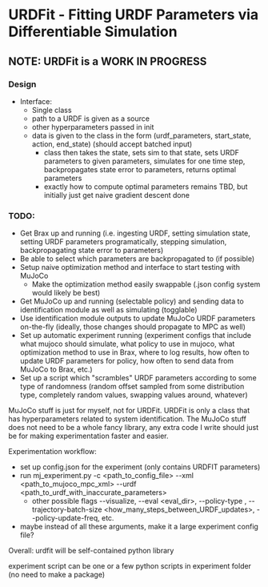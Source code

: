 # URDFit - Fitting URDF Parameters via Differentiable Simulation
## NOTE: URDFit is a WORK IN PROGRESS


### Design
- Interface:
    - Single class
    - path to a URDF is given as a source
    - other hyperparameters passed in init
    - data is given to the class in the form (urdf_parameters, start_state, action, end_state) (should accept batched input)
        - class then takes the state, sets sim to that state, sets URDF parameters to given parameters, simulates for one time step, backpropagates state error to parameters, returns optimal parameters
        - exactly how to compute optimal parameters remains TBD, but initially just get naive gradient descent done


### TODO:
- Get Brax up and running (i.e. ingesting URDF, setting simulation state, setting URDF parameters programatically, stepping simulation, backpropagating state error to parameters)
- Be able to select which parameters are backpropagated to (if possible)
- Setup naive optimization method and interface to start testing with MuJoCo
    - Make the optimization method easily swappable (.json config system would likely be best)
- Get MuJoCo up and running (selectable policy) and sending data to identification module as well as simulating (togglable)
- Use identification module outputs to update MuJoCo URDF parameters on-the-fly (ideally, those changes should propagate to MPC as well)
- Set up automatic experiment running (experiment configs that include what mujoco should simulate, what policy to use in mujoco, what optimization method to use in Brax, where to log results, how often to update URDF parameters for policy, how often to send data from MuJoCo to Brax, etc.)
- Set up a script which "scrambles" URDF parameters according to some type of randomness (random offset sampled from some distribution type, completely random values, swapping values around, whatever)

MuJoCo stuff is just for myself, not for URDFit. URDFit is only a class that has hyperparameters related to system identification.
The MuJoCo stuff does not need to be a whole fancy library, any extra code I write should just be for making experimentation faster and easier.

Experimentation workflow:
- set up config.json for the experiment (only contains URDFIT parameters)
- run mj_experiment.py -c <path_to_config_file> --xml <path_to_mujoco_mpc_xml> --urdf <path_to_urdf_with_inaccurate_parameters>
    - other possible flags --visualize, --eval <eval_dir>, --policy-type <type>, --trajectory-batch-size <how_many_steps_between_URDF_updates>, --policy-update-freq, etc.
- maybe instead of all these arguments, make it a large experiment config file?

Overall: urdfit will be self-contained python library

experiment script can be one or a few python scripts in experiment folder (no need to make a package)